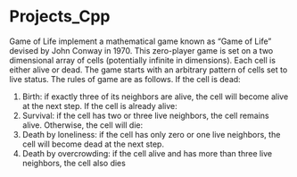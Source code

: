 # Projects_Cpp

Game of Life
 implement a mathematical game known as “Game of Life” devised by 
John Conway in 1970. This zero-player game is set on a two dimensional array of cells (potentially 
infinite in dimensions). Each cell is either alive or dead. The game starts with an arbitrary pattern of 
cells set to live status. The rules of game are as follows.
If the cell is dead:
1. Birth: if exactly three of its neighbors are alive, the cell will become alive at the next step.
If the cell is already alive:
2. Survival: if the cell has two or three live neighbors, the cell remains alive.
Otherwise, the cell will die:
3. Death by loneliness: if the cell has only zero or one live neighbors, the cell will become dead 
at the next step.
4. Death by overcrowding: if the cell alive and has more than three live neighbors, the cell also 
dies
